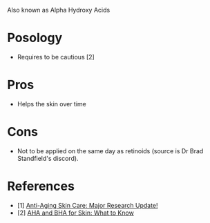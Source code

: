 Also known as Alpha Hydroxy Acids

# Posology
- Requires to be cautious [2]

# Pros
- Helps the skin over time

# Cons
- Not to be applied on the same day as retinoids (source is Dr Brad Standfield's discord).

# References
- [1] [Anti-Aging Skin Care: Major Research Update!](https://youtu.be/40W9PO-z2vU?si=YZLKcwPdhY81R-3A&t=549)
- [2] [AHA and BHA for Skin: What to Know](https://www.webmd.com/beauty/aha-bha-skin-exfoliate)